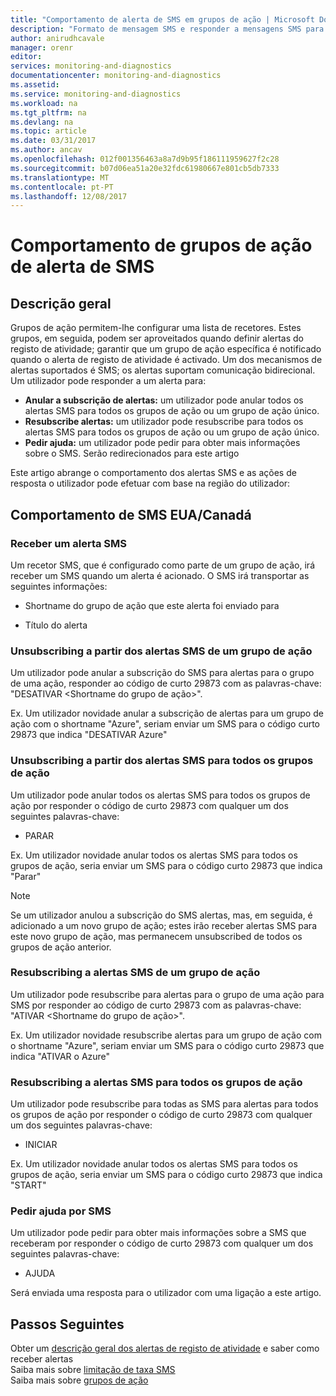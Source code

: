 ```yaml
---
title: "Comportamento de alerta de SMS em grupos de ação | Microsoft Docs"
description: "Formato de mensagem SMS e responder a mensagens SMS para anular a subscrição, resubscribe ou pedir ajuda."
author: anirudhcavale
manager: orenr
editor: 
services: monitoring-and-diagnostics
documentationcenter: monitoring-and-diagnostics
ms.assetid: 
ms.service: monitoring-and-diagnostics
ms.workload: na
ms.tgt_pltfrm: na
ms.devlang: na
ms.topic: article
ms.date: 03/31/2017
ms.author: ancav
ms.openlocfilehash: 012f001356463a8a7d9b95f186111959627f2c28
ms.sourcegitcommit: b07d06ea51a20e32fdc61980667e801cb5db7333
ms.translationtype: MT
ms.contentlocale: pt-PT
ms.lasthandoff: 12/08/2017
---
```

# <a name="sms-alert-behavior-in-action-groups"></a>Comportamento de grupos de ação de alerta de SMS
## <a name="overview"></a>Descrição geral ##
Grupos de ação permitem-lhe configurar uma lista de recetores. Estes grupos, em seguida, podem ser aproveitados quando definir alertas do registo de atividade; garantir que um grupo de ação específica é notificado quando o alerta de registo de atividade é activado. Um dos mecanismos de alertas suportados é SMS; os alertas suportam comunicação bidirecional. Um utilizador pode responder a um alerta para:

- **Anular a subscrição de alertas:** um utilizador pode anular todos os alertas SMS para todos os grupos de ação ou um grupo de ação único.  
- **Resubscribe alertas:** um utilizador pode resubscribe para todos os alertas SMS para todos os grupos de ação ou um grupo de ação único.  
- **Pedir ajuda:** um utilizador pode pedir para obter mais informações sobre o SMS. Serão redirecionados para este artigo

Este artigo abrange o comportamento dos alertas SMS e as ações de resposta o utilizador pode efetuar com base na região do utilizador:

## <a name="usacanada-sms-behavior"></a>Comportamento de SMS EUA/Canadá
### <a name="receiving-an-sms-alert"></a>Receber um alerta SMS
Um recetor SMS, que é configurado como parte de um grupo de ação, irá receber um SMS quando um alerta é acionado. O SMS irá transportar as seguintes informações:
* Shortname do grupo de ação que este alerta foi enviado para
- Título do alerta

### <a name="unsubscribing-from-sms-alerts-for-one-action-group"></a>Unsubscribing a partir dos alertas SMS de um grupo de ação
Um utilizador pode anular a subscrição do SMS para alertas para o grupo de uma ação, responder ao código de curto 29873 com as palavras-chave: "DESATIVAR &lt;Shortname do grupo de ação&gt;".

Ex. Um utilizador novidade anular a subscrição de alertas para um grupo de ação com o shortname "Azure", seriam enviar um SMS para o código curto 29873 que indica "DESATIVAR Azure"

### <a name="unsubscribing-from-sms-alerts-for-all-action-groups"></a>Unsubscribing a partir dos alertas SMS para todos os grupos de ação
Um utilizador pode anular todos os alertas SMS para todos os grupos de ação por responder o código de curto 29873 com qualquer um dos seguintes palavras-chave:
* PARAR

Ex. Um utilizador novidade anular todos os alertas SMS para todos os grupos de ação, seria enviar um SMS para o código curto 29873 que indica "Parar"

>[!NOTE]
>Se um utilizador anulou a subscrição do SMS alertas, mas, em seguida, é adicionado a um novo grupo de ação; estes irão receber alertas SMS para este novo grupo de ação, mas permanecem unsubscribed de todos os grupos de ação anterior.
>
>

### <a name="resubscribing-to-sms-alerts-for-one-action-group"></a>Resubscribing a alertas SMS de um grupo de ação
Um utilizador pode resubscribe para alertas para o grupo de uma ação para SMS por responder ao código de curto 29873 com as palavras-chave: "ATIVAR &lt;Shortname do grupo de ação&gt;".

Ex. Um utilizador novidade resubscribe alertas para um grupo de ação com o shortname "Azure", seriam enviar um SMS para o código curto 29873 que indica "ATIVAR o Azure"

### <a name="resubscribing-to-sms-alerts-for-all-action-groups"></a>Resubscribing a alertas SMS para todos os grupos de ação
Um utilizador pode resubscribe para todas as SMS para alertas para todos os grupos de ação por responder o código de curto 29873 com qualquer um dos seguintes palavras-chave:

* INICIAR

Ex. Um utilizador novidade anular todos os alertas SMS para todos os grupos de ação, seria enviar um SMS para o código curto 29873 que indica "START"

### <a name="requesting-help-via-sms"></a>Pedir ajuda por SMS
Um utilizador pode pedir para obter mais informações sobre a SMS que receberam por responder o código de curto 29873 com qualquer um dos seguintes palavras-chave:
* AJUDA

Será enviada uma resposta para o utilizador com uma ligação a este artigo.

## <a name="next-steps"></a>Passos Seguintes
Obter um [descrição geral dos alertas de registo de atividade](monitoring-overview-alerts.md) e saber como receber alertas  
Saiba mais sobre [limitação de taxa SMS](monitoring-alerts-rate-limiting.md)  
Saiba mais sobre [grupos de ação](monitoring-action-groups.md)
